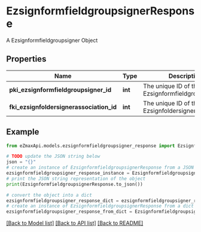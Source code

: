 # EzsignformfieldgroupsignerResponse

A Ezsignformfieldgroupsigner Object

## Properties

Name | Type | Description | Notes
------------ | ------------- | ------------- | -------------
**pki_ezsignformfieldgroupsigner_id** | **int** | The unique ID of the Ezsignformfieldgroupsigner | 
**fki_ezsignfoldersignerassociation_id** | **int** | The unique ID of the Ezsignfoldersignerassociation | 

## Example

```python
from eZmaxApi.models.ezsignformfieldgroupsigner_response import EzsignformfieldgroupsignerResponse

# TODO update the JSON string below
json = "{}"
# create an instance of EzsignformfieldgroupsignerResponse from a JSON string
ezsignformfieldgroupsigner_response_instance = EzsignformfieldgroupsignerResponse.from_json(json)
# print the JSON string representation of the object
print(EzsignformfieldgroupsignerResponse.to_json())

# convert the object into a dict
ezsignformfieldgroupsigner_response_dict = ezsignformfieldgroupsigner_response_instance.to_dict()
# create an instance of EzsignformfieldgroupsignerResponse from a dict
ezsignformfieldgroupsigner_response_from_dict = EzsignformfieldgroupsignerResponse.from_dict(ezsignformfieldgroupsigner_response_dict)
```
[[Back to Model list]](../README.md#documentation-for-models) [[Back to API list]](../README.md#documentation-for-api-endpoints) [[Back to README]](../README.md)


